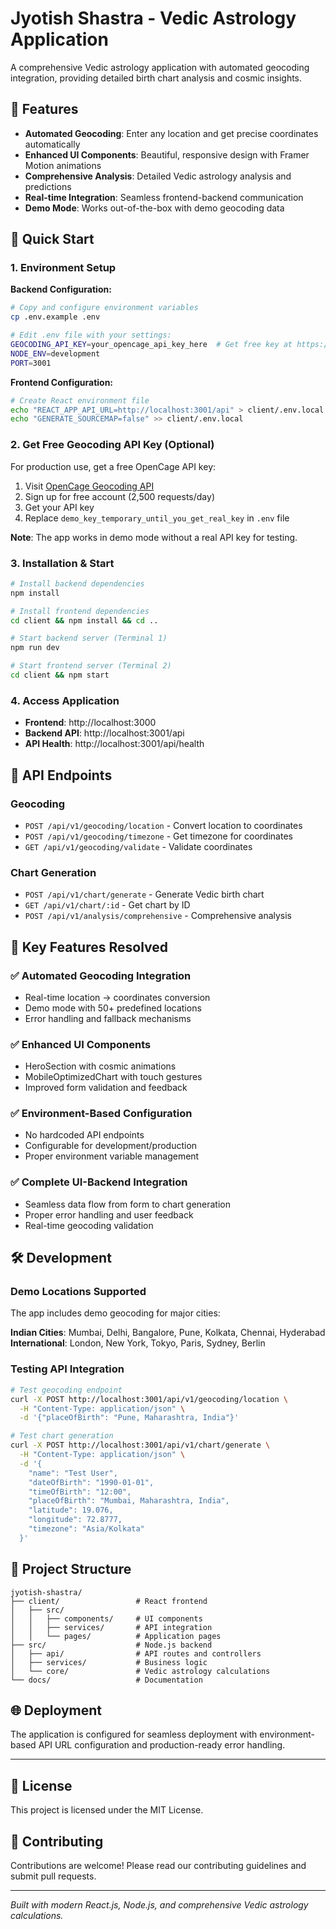 # Jyotish Shastra - Vedic Astrology Application

A comprehensive Vedic astrology application with automated geocoding integration, providing detailed birth chart analysis and cosmic insights.

## 🌟 Features

- **Automated Geocoding**: Enter any location and get precise coordinates automatically
- **Enhanced UI Components**: Beautiful, responsive design with Framer Motion animations
- **Comprehensive Analysis**: Detailed Vedic astrology analysis and predictions
- **Real-time Integration**: Seamless frontend-backend communication
- **Demo Mode**: Works out-of-the-box with demo geocoding data

## 🚀 Quick Start

### 1. Environment Setup

**Backend Configuration:**
```bash
# Copy and configure environment variables
cp .env.example .env

# Edit .env file with your settings:
GEOCODING_API_KEY=your_opencage_api_key_here  # Get free key at https://opencagedata.com/
NODE_ENV=development
PORT=3001
```

**Frontend Configuration:**
```bash
# Create React environment file
echo "REACT_APP_API_URL=http://localhost:3001/api" > client/.env.local
echo "GENERATE_SOURCEMAP=false" >> client/.env.local
```

### 2. Get Free Geocoding API Key (Optional)

For production use, get a free OpenCage API key:

1. Visit [OpenCage Geocoding API](https://opencagedata.com/users/sign_up)
2. Sign up for free account (2,500 requests/day)
3. Get your API key
4. Replace `demo_key_temporary_until_you_get_real_key` in `.env` file

**Note**: The app works in demo mode without a real API key for testing.

### 3. Installation & Start

```bash
# Install backend dependencies
npm install

# Install frontend dependencies
cd client && npm install && cd ..

# Start backend server (Terminal 1)
npm run dev

# Start frontend server (Terminal 2)
cd client && npm start
```

### 4. Access Application

- **Frontend**: http://localhost:3000
- **Backend API**: http://localhost:3001/api
- **API Health**: http://localhost:3001/api/health

## 🔧 API Endpoints

### Geocoding
- `POST /api/v1/geocoding/location` - Convert location to coordinates
- `POST /api/v1/geocoding/timezone` - Get timezone for coordinates
- `GET /api/v1/geocoding/validate` - Validate coordinates

### Chart Generation
- `POST /api/v1/chart/generate` - Generate Vedic birth chart
- `GET /api/v1/chart/:id` - Get chart by ID
- `POST /api/v1/analysis/comprehensive` - Comprehensive analysis

## 🎯 Key Features Resolved

### ✅ Automated Geocoding Integration
- Real-time location → coordinates conversion
- Demo mode with 50+ predefined locations
- Error handling and fallback mechanisms

### ✅ Enhanced UI Components
- HeroSection with cosmic animations
- MobileOptimizedChart with touch gestures
- Improved form validation and feedback

### ✅ Environment-Based Configuration
- No hardcoded API endpoints
- Configurable for development/production
- Proper environment variable management

### ✅ Complete UI-Backend Integration
- Seamless data flow from form to chart generation
- Proper error handling and user feedback
- Real-time geocoding validation

## 🛠️ Development

### Demo Locations Supported
The app includes demo geocoding for major cities:

**Indian Cities**: Mumbai, Delhi, Bangalore, Pune, Kolkata, Chennai, Hyderabad
**International**: London, New York, Tokyo, Paris, Sydney, Berlin

### Testing API Integration

```bash
# Test geocoding endpoint
curl -X POST http://localhost:3001/api/v1/geocoding/location \
  -H "Content-Type: application/json" \
  -d '{"placeOfBirth": "Pune, Maharashtra, India"}'

# Test chart generation
curl -X POST http://localhost:3001/api/v1/chart/generate \
  -H "Content-Type: application/json" \
  -d '{
    "name": "Test User",
    "dateOfBirth": "1990-01-01",
    "timeOfBirth": "12:00",
    "placeOfBirth": "Mumbai, Maharashtra, India",
    "latitude": 19.076,
    "longitude": 72.8777,
    "timezone": "Asia/Kolkata"
  }'
```

## 📁 Project Structure

```
jyotish-shastra/
├── client/                 # React frontend
│   ├── src/
│   │   ├── components/     # UI components
│   │   ├── services/       # API integration
│   │   └── pages/          # Application pages
├── src/                    # Node.js backend
│   ├── api/                # API routes and controllers
│   ├── services/           # Business logic
│   └── core/               # Vedic astrology calculations
└── docs/                   # Documentation
```

## 🌐 Deployment

The application is configured for seamless deployment with environment-based API URL configuration and production-ready error handling.

---

## 📝 License

This project is licensed under the MIT License.

## 🤝 Contributing

Contributions are welcome! Please read our contributing guidelines and submit pull requests.

---

*Built with modern React.js, Node.js, and comprehensive Vedic astrology calculations.*
